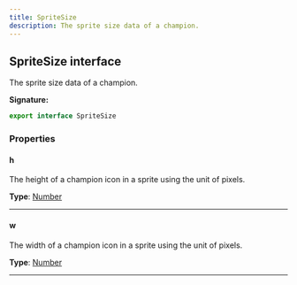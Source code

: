 ```yaml
---
title: SpriteSize
description: The sprite size data of a champion.
---
```


## SpriteSize interface

The sprite size data of a champion.

**Signature:**

```ts
export interface SpriteSize 
```

### Properties

#### h

The height of a champion icon in a sprite using the unit of pixels.



**Type**: [Number](https://developer.mozilla.org/en-US/docs/Web/JavaScript/Reference/Global_Objects/Number)

---

#### w

The width of a champion icon in a sprite using the unit of pixels.



**Type**: [Number](https://developer.mozilla.org/en-US/docs/Web/JavaScript/Reference/Global_Objects/Number)

---

